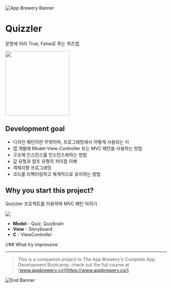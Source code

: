
![App Brewery Banner](Documentation/AppBreweryBanner.png)

#  Quizzler

문항에 따라 True, False로 푸는 퀴즈앱.

<div>
<img width="200" src="https://qussk.github.io/image/gif/quiz.gif">
</div>


## Development goal
- 디자인 패턴이란 무엇이며, 프로그래밍에서 어떻게 사용되는 지
- 앱 개발에 Model-View-Controller 또는 MVC 패턴을 사용하는 방법
- 구조체 인스턴스를 인스턴스화하는 방법
- 값 유형과 참조 유형의 차이점 이해
- 객체지향 프로그래밍
- 코드를 리팩터링하고 체계적으로 유지하는 방법


## Why you start this project?
Quizzler 프로젝트를 이용하여 MVC 패턴 익히기

![](https://miro.medium.com/max/1400/1*uhPpTHYzTmHGrAZy8hiM7w.png)



- **Model** - Quiz, Quizbrain
- **View** - Storyboard
- **C** - ViewController

//## What try impressive


***

>This is a companion project to The App Brewery's Complete App Development Bootcamp, check out the full course at [www.appbrewery.co](https://www.appbrewery.co/)

![End Banner](Documentation/readme-end-banner.png)
